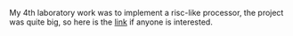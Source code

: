 My 4th laboratory work was to implement a risc-like processor, the project was quite big, so here is the [link](https://github.com/fefumo/RISCroll) if anyone is interested.
